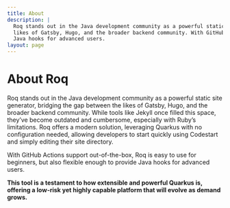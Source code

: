 ```yaml
---
title: About
description: |
  Roq stands out in the Java development community as a powerful static site generator, bridging the gap between the
  likes of Gatsby, Hugo, and the broader backend community. With GitHub Actions support out-of-the-box, Roq is easy to use for beginners, but also flexible enough to provide
  Java hooks for advanced users.
layout: page
---
```


# About Roq

Roq stands out in the Java development community as a powerful static site generator, bridging the gap between the
likes of Gatsby, Hugo, and the broader backend community. While tools like Jekyll once filled this space, they’ve become outdated and cumbersome,
especially with Ruby’s limitations.
Roq offers a modern solution, leveraging Quarkus with no configuration needed, allowing developers to start quickly
using Codestart and simply editing their site directory.

With GitHub Actions support out-of-the-box, Roq is easy to use for beginners, but also flexible enough to provide
  Java hooks for advanced users.

__This tool is a testament to how extensible and powerful Quarkus is, offering a low-risk yet highly capable platform that will evolve as demand grows.__


